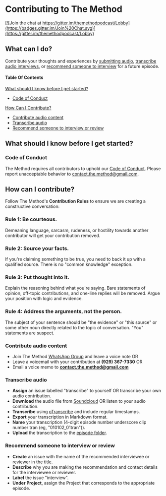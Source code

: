 # Contributing to The Method

[![Join the chat at https://gitter.im/themethodpodcast/Lobby](https://badges.gitter.im/Join%20Chat.svg)](https://gitter.im/themethodpodcast/Lobby)

## What can I do?

Contribute your thoughts and experiences by [submitting audio](#contribute-audio-content), [transcribe audio interviews](#transcribe-audio), or [recommend someone to interview](#recommend-someone-to-interview-or-review) for a future episode.

#### Table Of Contents

[What should I know before I get started?](#what-should-i-know-before-i-get-started)
  * [Code of Conduct](#code-of-conduct)

[How Can I Contribute?](#how-can-i-contribute)
  * [Contribute audio content](#contribute-audio-content)
  * [Transcribe audio](#transcribe-audio)
  * [Recommend someone to interview or review](#recommend-someone-to-interview-or-review)

## What should I know before I get started?

### Code of Conduct

The Method requires all contributors to uphold our [Code of Conduct](CODE_OF_CONDUCT.md).
Please report unacceptable behavior to [contact.the.method@gmail.com](mailto:contact.the.method@gmail.com).

## How can I contribute?

Follow The Method's **Contribution Rules** to ensure we are creating a constructive conversation:

### Rule 1: **Be courteous.**
Demeaning language, sarcasm, rudeness, or hostility towards another contributor will get your contribution removed. 

### Rule 2: **Source your facts.**
If you're claiming something to be true, you need to back it up with a qualified source. There is no "common knowledge" exception.

### Rule 3: **Put thought into it.**
Explain the reasoning behind what you're saying. Bare statements of opinion, off-topic contributions, and one-line replies will be removed. Argue your position with logic and evidence.

### Rule 4: **Address the arguments, not the person.**
The subject of your sentence should be "the evidence" or "this source" or some other noun directly related to the topic of conversation. "You" statements are suspect.

### Contribute audio content

* Join The Method [WhatsApp Group](https://chat.whatsapp.com/KyvDv4sqc3cHP4enDydZI1) and leave a voice note OR
* Leave a voicemail with your contribution at **(929) 367-7330** OR
* Email a voice memo to **contact.the.method@gmail.com**

### Transcribe audio

* **Assign** an issue labelled "transcribe" to yourself OR transcribe your own audio contribution.
* **Download** the audio file from [Soundcloud](https://soundcloud.com/themethodpodcast/) OR listen to your audio contribution.
* **Transcribe** using [oTranscribe](http://otranscribe.com/) and include regular timestamps.
* **Export** your transcription in Markdown format.
* **Name** your transcription (4-digit episode number underscore clip number tran (eg, "010102_01tran")).
* **Upload** the transcription to the [episode folder](https://github.com/the-method/podcast/).

### Recommend someone to interview or review

* **Create** an issue with the name of the recommended interviewee or reviewer in the title.
* **Describe** why you are making the recommendation and contact details for the interviewee or reviewer.
* **Label** the issue "interview".
* **Under Project**, assign the Project that corresponds to the appropriate episode.

